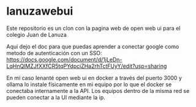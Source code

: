 # lanuzawebui
Este repositorio es un clon con la pagina web de open web ui para el colegio Juan de Lanuza

Aqui dejo el doc para que puedas aprender a conectar google como metodo de autenticación con un SSO: https://docs.google.com/document/d/1jLeDn-LqHnQlMZJfXXfCR5tqPYdpciZHa2rhTctFUyY/edit?usp=sharing

En mi caso lenanté open web ui en docker a través del puerto 3000 y ollama lo instale físicamente en mi equipo por lo que el docker se conectaba internamente a la API. Los equipos dentro de la misma red se pueden conectar a la UI mediante la ip. 
